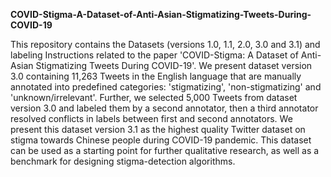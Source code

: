 **COVID-Stigma-A-Dataset-of-Anti-Asian-Stigmatizing-Tweets-During-COVID-19**

This repository contains the Datasets (versions 1.0, 1.1, 2.0, 3.0 and 3.1) and labeling Instructions related to the paper 'COVID-Stigma: A Dataset of Anti-Asian Stigmatizing Tweets During COVID-19'. We present dataset version 3.0 containing 11,263 Tweets in the English language that are manually annotated into predefined categories: 'stigmatizing', 'non-stigmatizing' and 'unknown/irrelevant'. Further, we selected 5,000 Tweets from dataset version 3.0 and labeled them by a second annotator, then a third annotator resolved conflicts in labels between first and second annotators. We present this dataset version 3.1 as the highest quality Twitter dataset on stigma towards Chinese people during COVID-19 pandemic. This dataset can be used as a starting point for further qualitative research, as well as a benchmark for designing stigma-detection algorithms.
